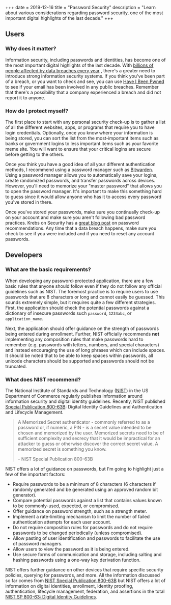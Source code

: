 +++
date = 2019-12-16
title = "Password Security"
description = "Learn about various considerations regarding password security, one of the most important digital highlights of the last decade."
+++

## Users

### Why does it matter?

Information security, including passwords and identities, has become one of the most important digital highlights of the
last decade.
With [billions of people affected by data breaches every year](https://www.usatoday.com/story/money/2018/12/28/data-breaches-2018-billions-hit-growing-number-cyberattacks/2413411002/)
, there's a greater need to introduce strong information security systems. If you think you've been part of a breach, or
you want to check and see, you can use [Have I Been Pwned](https://haveibeenpwned.com/) to see if your email has been
involved in any public breaches. Remember that there's a possibility that a company experienced a breach and did not
report it to anyone.

### How do I protect myself?

The first place to start with any personal security check-up is to gather a list of all the different websites, apps, or
programs that require you to have login credentials. Optionally, once you know where your information is being stored,
you can sort the list from the most-important items such as banks or government logins to less important items such as
your favorite meme site. You will want to ensure that your critical logins are secure before getting to the others.

Once you think you have a good idea of all your different authentication methods, I recommend using a password manager
such as [Bitwarden](https://bitwarden.com/). Using a password manager allows you to automatically save your logins,
create randomized passwords, and transfer passwords across devices. However, you'll need to memorize your "master
password" that allows you to open the password manager. It's important to make this something hard to guess since it
would allow anyone who has it to access every password you've stored in there.

Once you've stored your passwords, make sure you continually check-up on your account and make sure you aren't following
bad password practices. Krebs on Security has a [great blog post](https://krebsonsecurity.com/password-dos-and-donts/)
on password recommendations. Any time that a data breach happens, make sure you check to see if you were included and if
you need to reset any account passwords.

## Developers

### What are the basic requirements?

When developing any password-protected application, there are a few basic rules that anyone should follow even if they
do not follow any official guidelines such as NIST. The foremost practice is to require users to use passwords that are
8 characters or long and cannot easily be guessed. This sounds extremely simple, but it requires quite a few different
strategies. First, the application should check the potential passwords against a dictionary of insecure passwords
such `password`, `1234abc`, or `application_name`.

Next, the application should offer guidance on the strength of passwords being entered during enrollment. Further, NIST
officially recommends **not** implementing any composition rules that make passwords hard to remember (e.g. passwords
with letters, numbers, and special characters) and instead encouraging the use of long phrases which can include spaces.
It should be noted that to be able to keep spaces within passwords, all unicode characters should be supported and
passwords should not be truncated.

### What does NIST recommend?

The National Institute of Standards and Technology ([NIST](https://www.nist.gov)) in the US Department of Commerce
regularly publishes information around information security and digital identity guidelines. Recently, NIST
published [Special Publication 800-63B](https://pages.nist.gov/800-63-3/sp800-63b.html): Digital Identity Guidelines and
Authentication and Lifecycle Management.

> A Memorized Secret authenticator - commonly referred to as a password or, if numeric, a PIN - is a secret value intended to be chosen and memorized by the user. Memorized secrets need to be of sufficient complexity and secrecy that it would be impractical for an attacker to guess or otherwise discover the correct secret value. A memorized secret is something you know.
>
> \- NIST Special Publication 800-63B

NIST offers a lot of guidance on passwords, but I'm going to highlight just a few of the important factors:

- Require passwords to be a minimum of 8 characters (6 characters if randomly generated and be generated using an
  approved random bit generator).
- Compare potential passwords against a list that contains values known to be commonly-used, expected, or compromised.
- Offer guidance on password strength, such as a strength meter.
- Implement a rate-limiting mechanism to limit the number of failed authentication attempts for each user account.
- Do not require composition rules for passwords and do not require passwords to be changed periodically (unless
  compromised).
- Allow pasting of user identification and passwords to facilitate the use of password managers.
- Allow users to view the password as it is being entered.
- Use secure forms of communication and storage, including salting and hashing passwords using a one-way key derivation
  function.

NIST offers further guidance on other devices that require specific security policies, querying for passwords, and more.
All the information discussed so far comes
from [NIST Special Publication 800-63B](https://pages.nist.gov/800-63-3/sp800-63b.html) but NIST offers a lot of
information on digital identities, enrollment, identity proofing, authentication, lifecycle management, federation, and
assertions in the total [NIST SP 800-63: Digital Identity Guidelines](https://pages.nist.gov/800-63-3/).


